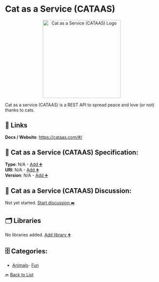 # Cat as a Service (CATAAS)
<p align="center">
    <img width="256" src="https://raw.githubusercontent.com/apis-list/apis-list/main/apis/cat-as-a-service-cataas/logo_256x256.png" alt="Cat as a Service (CATAAS) Logo"/>
</p>
Cat as a service (CATAAS) is a REST API to spread peace and love (or not) thanks to cats.

##  🔗 Links
**Docs / Website**: https://cataas.com/#/

## 🧬 Cat as a Service (CATAAS) Specification:
**Type**: N/A - [Add ➕](https://github.com/apis-list/apis-list/edit/main/apis.yaml#L2638)  
**URI**: N/A - [Add ➕](https://github.com/apis-list/apis-list/edit/main/apis.yaml#L2638)  
**Version**: N/A - [Add ➕](https://github.com/apis-list/apis-list/edit/main/apis.yaml#L2638)

## 💬 Cat as a Service (CATAAS) Discussion:
Not yet started. [Start discussion ➡️](https://github.com/apis-list/apis-list/discussions/new)

## 🗂️ Libraries

No libraries added. [Add library ➕](https://github.com/apis-list/apis-list/edit/main/apis.yaml#L2638)    


## 🗄️ Categories:
- [Animals](https://github.com/apis-list/apis-list#animals-)- [Fun](https://github.com/apis-list/apis-list#fun-)

🔙  [Back to List](https://github.com/apis-list/apis-list)
